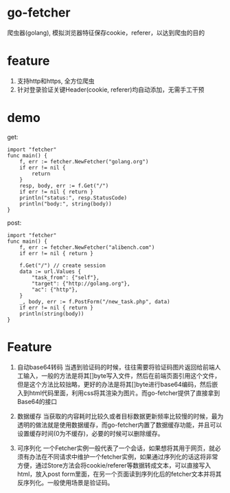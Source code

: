 go-fetcher
==========

爬虫器(golang), 模拟浏览器特征保存cookie，referer，以达到爬虫的目的

feature
=========
1. 支持http和https, 全方位爬虫
2. 针对登录验证关键Header(cookie, referer)均自动添加，无需手工干预

demo
=========
get:

```{go}
import "fetcher"
func main() {
    f, err := fetcher.NewFetcher("golang.org")
    if err != nil {
        return
    }
    resp, body, err := f.Get("/")
    if err != nil { return }
    println("status:", resp.StatusCode)
    println("body:", string(body))
}
```

post:

```{go}
import "fetcher"
func main() {
    f, err := fetcher.NewFetcher("alibench.com")
    if err != nil { return }
	
    f.Get("/") // create session
    data := url.Values {
        "task_from": {"self"},
        "target": {"http://golang.org"},
        "ac": {"http"},
    }
    _, body, err := f.PostForm("/new_task.php", data)
    if err != nil { return }
    println(string(body))
}
```

Feature
====

1. 自动base64转码
    当遇到验证码的时候，往往需要将验证码图片返回给前端人工输入，一般的方法是将其[]byte写入文件，然后在前端页面引用这个文件，但是这个方法比较拙略，更好的办法是将其[]byte进行base64编码，然后嵌入到html代码里面，利用css将其渲染为图片。而go-fetcher提供了直接拿到Base64的接口

2. 数据缓存
    当获取的内容耗时比较久或者目标数据更新频率比较慢的时候，最为透明的做法就是使用数据缓存，而go-fetcher内置了数据缓存功能，并且可以设置缓存时间(0为不缓存)，必要的时候可以删除缓存。

3. 可序列化
    一个Fetcher实例一般代表了一个会话，如果想将其用于网页，就必须有办法在不同请求中维护一个fetcher实例，如果通过序列化的话这将非常方便，通过Store方法会将cookie/referer等数据转成文本，可以直接写入html，放入post form里面，在另一个页面读到序列化后的fetcher文本并将其反序列化。一般使用场景是验证码。

